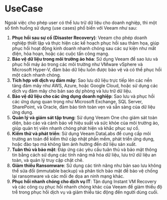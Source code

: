# UseCase

Ngoài việc cho phép user có thể lưu trữ dữ liệu cho doanh nghiệp, thì một số tình huống sử dụng (use cases) phổ biến với Veeam như sau:

1. **Phục hồi sau sự cố (Disaster Recovery)**: Veeam cho phép doanh nghiệp thiết lập và thực hiện các kế hoạch phục hồi sau thảm họa, giúp phục hồi hoạt động kinh doanh nhanh chóng sau các sự kiện như mất điện, hỏa hoạn, hoặc các cuộc tấn công mạng.
2. **Bảo vệ dữ liệu trong môi trường ảo hóa**: Sử dụng Veeam để sao lưu và phục hồi máy ảo trong các môi trường như VMware vSphere và Microsoft Hyper-V, đảm bảo dữ liệu luôn được bảo vệ và có thể phục hồi một cách nhanh chóng.
3. **Tích hợp với dịch vụ đám mây**: Sao lưu dữ liệu trực tiếp lên các nền tảng đám mây như AWS, Azure, hoặc Google Cloud, hoặc sử dụng các dịch vụ đám mây cho bản sao dự phòng và lưu trữ dữ liệu.
4. **Bảo vệ dữ liệu cho các ứng dụng doanh nghiệp**: Sao lưu và phục hồi các ứng dụng quan trọng như Microsoft Exchange, SQL Server, SharePoint, và Oracle, đảm bảo tính toàn vẹn và sẵn sàng của dữ liệu ứng dụng.
5. **Quản lý và giám sát tập trung**: Sử dụng Veeam One cho giám sát toàn diện, báo cáo và cảnh báo về hiệu suất và sức khỏe của môi trường ảo, giúp quản trị viên nhanh chóng phát hiện và khắc phục sự cố.
6. **Kiểm thử và phát triển**: Sử dụng Veeam DataLabs để cung cấp môi trường an toàn để kiểm thử cập nhật phần mềm, phát triển ứng dụng, hoặc đào tạo mà không làm ảnh hưởng đến dữ liệu sản xuất.
7. **Tuân thủ và bảo mật**: Đáp ứng các yêu cầu tuân thủ và bảo mật thông tin bằng cách sử dụng các tính năng mã hóa dữ liệu, lưu trữ dữ liệu an toàn, và quản lý truy cập chặt chẽ.
8. **Giảm thiểu Ransomware**: Sử dụng các tính năng như bản sao lưu không thể sửa đổi (immutable backup) và phân tích bảo mật để bảo vệ chống lại ransomware và các mối đe dọa an ninh mạng khác.
9. **Phục hồi nhanh chóng cho dịch vụ IT**: Tận dụng Instant VM Recovery và các công cụ phục hồi nhanh chóng khác của Veeam để giảm thiểu độ trễ trong phục hồi dịch vụ và giảm thiểu tác động đến người dùng cuối.

